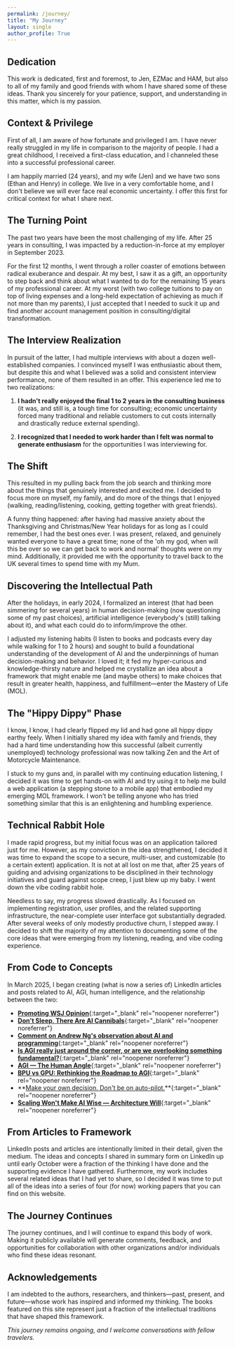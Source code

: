 ```yaml
---
permalink: /journey/
title: "My Journey"
layout: single
author_profile: True
---
```


## Dedication

This work is dedicated, first and foremost, to Jen, EZMac and HAM, but also to all of my family and good friends with whom I have shared some of these ideas. Thank you sincerely for your patience, support, and understanding in this matter, which is my passion.

## Context & Privilege

First of all, I am aware of how fortunate and privileged I am. I have never really struggled in my life in comparison to the majority of people. I had a great childhood, I received a first-class education, and I channeled these into a successful professional career. 

I am happily married (24 years), and my wife (Jen) and we have two sons (Ethan and Henry) in college. We live in a very comfortable home, and I don't believe we will ever face real economic uncertainty. I offer this first for critical context for what I share next.

## The Turning Point

The past two years have been the most challenging of my life. After 25 years in consulting, I was impacted by a reduction-in-force at my employer in September 2023. 

For the first 12 months, I went through a roller coaster of emotions between radical exuberance and despair. At my best, I saw it as a gift, an opportunity to step back and think about what I wanted to do for the remaining 15 years of my professional career. At my worst (with two college tuitions to pay on top of living expenses and a long-held expectation of achieving as much if not more than my parents), I just accepted that I needed to suck it up and find another account management position in consulting/digital transformation.

## The Interview Realization

In pursuit of the latter, I had multiple interviews with about a dozen well-established companies. I convinced myself I was enthusiastic about them, but despite this and what I believed was a solid and consistent interview performance, none of them resulted in an offer. This experience led me to two realizations:

1. **I hadn't really enjoyed the final 1 to 2 years in the consulting business** (it was, and still is, a tough time for consulting; economic uncertainty forced many traditional and reliable customers to cut costs internally and drastically reduce external spending).

2. **I recognized that I needed to work harder than I felt was normal to generate enthusiasm** for the opportunities I was interviewing for.

## The Shift

This resulted in my pulling back from the job search and thinking more about the things that genuinely interested and excited me. I decided to focus more on myself, my family, and do more of the things that I enjoyed (walking, reading/listening, cooking, getting together with great friends). 

A funny thing happened: after having had massive anxiety about the Thanksgiving and Christmas/New Year holidays for as long as I could remember, I had the best ones ever. I was present, relaxed, and genuinely wanted everyone to have a great time; none of the 'oh my god, when will this be over so we can get back to work and normal' thoughts were on my mind. Additionally, it provided me with the opportunity to travel back to the UK several times to spend time with my Mum.

## Discovering the Intellectual Path

After the holidays, in early 2024, I formalized an interest (that had been simmering for several years) in human decision-making (now questioning some of my past choices), artificial intelligence (everybody's (still) talking about it), and what each could do to inform/improve the other. 

I adjusted my listening habits (I listen to books and podcasts every day while walking for 1 to 2 hours) and sought to build a foundational understanding of the development of AI and the underpinnings of human decision-making and behavior. I loved it; it fed my hyper-curious and knowledge-thirsty nature and helped me crystallize an idea about a framework that might enable me (and maybe others) to make choices that result in greater health, happiness, and fulfillment—enter the Mastery of Life (MOL).

## The "Hippy Dippy" Phase

I know, I know, I had clearly flipped my lid and had gone all hippy dippy earthy feely. When I initially shared my idea with family and friends, they had a hard time understanding how this successful (albeit currently unemployed) technology professional was now talking Zen and the Art of Motorcycle Maintenance.

I stuck to my guns and, in parallel with my continuing education listening, I decided it was time to get hands-on with AI and try using it to help me build a web application (a stepping stone to a mobile app) that embodied my emerging MOL framework. I won't be telling anyone who has tried something similar that this is an enlightening and humbling experience.

## Technical Rabbit Hole

I made rapid progress, but my initial focus was on an application tailored just for me. However, as my conviction in the idea strengthened, I decided it was time to expand the scope to a secure, multi-user, and customizable (to a certain extent) application. It is not at all lost on me that, after 25 years of guiding and advising organizations to be disciplined in their technology initiatives and guard against scope creep, I just blew up my baby. I went down the vibe coding rabbit hole.

Needless to say, my progress slowed drastically. As I focused on implementing registration, user profiles, and the related supporting infrastructure, the near-complete user interface got substantially degraded. After several weeks of only modestly productive churn, I stepped away. I decided to shift the majority of my attention to documenting some of the core ideas that were emerging from my listening, reading, and vibe coding experience.

## From Code to Concepts

In March 2025, I began creating (what is now a series of) LinkedIn articles and posts related to AI, AGI, human intelligence, and the relationship between the two:

- **[Promoting WSJ Opinion](https://www.linkedin.com/posts/jammit_opinion-just-when-we-need-them-the-media-activity-7302661264386719745-NNeS)**{:target="_blank" rel="noopener noreferrer"}
- **[Don't Sleep, There Are AI Cannibals](https://www.linkedin.com/pulse/dont-sleep-ai-cannibals-james-maconochie-pkfoe/)**{:target="_blank" rel="noopener noreferrer"}
- **[Comment on Andrew Ng's observation about AI and programming](https://www.linkedin.com/posts/jammit_deepseek-r1-uncensored-qwq-32b-puts-reasoning-activity-7306146053093838848-HpM2)**{:target="_blank" rel="noopener noreferrer"}  
- **[Is AGI really just around the corner, or are we overlooking something fundamental?](https://www.linkedin.com/posts/jammit_yann-lecun-takes-swipe-at-anthropic-says-activity-7308803955755544576-ZFZR)**{:target="_blank" rel="noopener noreferrer"}  
- **[AGI — The Human Angle](https://www.linkedin.com/pulse/agi-human-angle-james-maconochie-lkboe/)**{:target="_blank" rel="noopener noreferrer"} 
- **[BPU vs GPU: Rethinking the Roadmap to AGI](https://www.linkedin.com/pulse/bpu-vs-gpu-rethinking-roadmap-agi-james-maconochie-imane/)**{:target="_blank" rel="noopener noreferrer"}  
- **[Make your own decision. Don't be on auto-pilot.](https://www.linkedin.com/posts/jammit_a-childhood-friend-who-i-recently-shared-activity-7334402069283450880-lxa_)**{:target="_blank" rel="noopener noreferrer"}  
- **[Scaling Won't Make AI Wise — Architecture Will](https://www.linkedin.com/pulse/scaling-wont-make-ai-wisearchitecture-james-maconochie-ozm8e/)**{:target="_blank" rel="noopener noreferrer"}

## From Articles to Framework

LinkedIn posts and articles are intentionally limited in their detail, given the medium. The ideas and concepts I shared in summary form on LinkedIn up until early October were a fraction of the thinking I have done and the supporting evidence I have gathered. Furthermore, my work includes several related ideas that I had yet to share, so I decided it was time to put all of the ideas into a series of four (for now) working papers that you can find on this website.

## The Journey Continues

The journey continues, and I will continue to expand this body of work. Making it publicly available will generate comments, feedback, and opportunities for collaboration with other organizations and/or individuals who find these ideas resonant.

## Acknowledgements

I am indebted to the authors, researchers, and thinkers—past, present, and future—whose work has inspired and informed my thinking. The books featured on this site represent just a fraction of the intellectual traditions that have shaped this framework.

*This journey remains ongoing, and I welcome conversations with fellow travelers.*